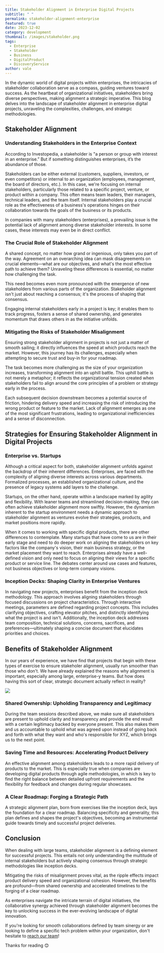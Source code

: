 ```yaml
---
title: Stakeholder Alignment in Enterprise Digital Projects
subtitle: " "
permalink: stakeholder-alignment-enterprise
featured: true
date: 2023-12-02
category: development
thumbnail: /images/stakeholder.png
tags:
  - Enterprise
  - Stakeholder
  - Business
  - DigitalProduct
  - DiscoveryService
author: vale
---
```

In the dynamic world of digital projects within enterprises, the intricacies of stakeholder collaboration serve as a compass, guiding ventures toward success. As the heartbeat of organizational initiatives, stakeholders bring diverse perspectives, making alignment a strategic imperative. This blog delves into the landscape of stakeholder alignment in enterprise digital projects, unraveling the complexities, challenges, and strategic methodologies.

## Stakeholder Alignment

### Understanding Stakeholders in the Enterprise Context

According to Investopedia, a stakeholder is "a person or group with interest in an enterprise.” But if something distinguishes enterprises, it’s the abundance of those. 

Stakeholders can be either external (customers, suppliers, investors, or even competitors) or internal to an organization (employees, management, the board of directors, etc.). In this case, we're focusing on internal stakeholders, particularly those related to a specific project, venture, or product within a company. This often means team leaders, their managers, technical leaders, and the team itself. Internal stakeholders play a crucial role as the effectiveness of a business's operations hinges on their collaboration towards the goals of the business or its products.

In companies with many stakeholders (enterprises), a prevailing issue is the potential lack of alignment among diverse stakeholder interests. In some cases, these interests may even be in direct conflict.

### The Crucial Role of Stakeholder Alignment

A shared concept, no matter how grand or ingenious, only takes you part of the way. Agreement on an overarching idea can mask disagreements on crucial elements—what are our objectives, and what's the most effective path to achieve them? Unraveling these differences is essential, no matter how challenging the task. 

This need becomes even more pronounced with the emergence of new stakeholders from various parts of the organization. Stakeholder alignment isn't just about reaching a consensus; it's the process of shaping that consensus.

Engaging internal stakeholders early in a project is key; it enables them to track progress, fosters a sense of shared ownership, and generates momentum that draws others in as the initiative unfolds.

### Mitigating the Risks of Stakeholder Misalignment

Ensuring strong stakeholder alignment in projects is not just a matter of smooth sailing; it directly influences the speed at which products reach the market. However, this journey has its challenges, especially when attempting to secure trust and buy-in for your roadmap. 

The task becomes more challenging as the size of your organization increases, transforming alignment into an uphill battle. This uphill battle is not merely a metaphor; it reflects the organizational tension created when stakeholders fail to align around the core principles of a problem or strategy early in the process. 

Each subsequent decision downstream becomes a potential source of friction, hindering delivery speed and increasing the risk of introducing the wrong product or feature to the market. Lack of alignment emerges as one of the most significant frustrations, leading to organizational inefficiencies and a sense of disconnection. 

## Strategies for Ensuring Stakeholder Alignment in Digital Projects

### Enterprise vs. Startups

Although a critical aspect for both, stakeholder alignment unfolds against the backdrop of their inherent differences. Enterprises, are faced with the complexity of aligning diverse interests across various departments. Formalized processes, an established organizational culture, and the presence of legacy systems add layers to the challenge.

Startups, on the other hand, operate within a landscape marked by agility and flexibility. With leaner teams and streamlined decision-making, they can often achieve stakeholder alignment more swiftly. However, the dynamism inherent to the startup environment needs a dynamic approach to stakeholder alignment as ventures evolve their strategies, products, and market positions more rapidly.

When it comes to working with specific digital products, there are other differences to contemplate. Many startups that have come to us are in their early stage and need to do deeper work on aligning the stakeholders on key factors like the company's vision, their main business strategy, or the market placement they want to reach. Enterprises already have a well-defined vision and only need to focus on aligning their views for a specific product or service line. The debates center around use cases and features, not business objectives or long-term company visions. 

### Inception Decks: Shaping Clarity in Enterprise Ventures

In navigating new projects, enterprises benefit from the inception deck methodology. This approach involves aligning stakeholders through focused discussions on project characteristics. Through interactive meetings, parameters are defined regarding project concepts. This includes clarifying objectives, crafting elevator pitches, and distinctly identifying what the project is and isn't. Additionally, the inception deck addresses team composition, technical solutions, concerns, sacrifices, and preferences—ultimately shaping a concise document that elucidates priorities and choices.

## Benefits of Stakeholder Alignment

In our years of experience, we have find that projects that begin with these types of exercise to ensure stakeholer alignment,  usually run smoother than those who don't. We have already explained the reasons why alignment is important, especially among large, enterprise-y teams. But how does having this sort of clear, strategic document actually reflect in reality?

![](/images/benefits-of-sha.png)

### Shared Ownership: Upholding Transparency and Legitimacy

During the team sessions described above, we make sure all stakeholders are present to uphold clarity and transparency and provide the end result with a certain legitimacy backed by everyone present. This also makes them and us accountable to uphold what was agreed upon instead of going back and forth with what they want and who's responsible for XYZ, which brings us to the next point. 

### Saving Time and Resources: Accelerating Product Delivery

An effective alignment among stakeholders leads to a more rapid delivery of products to the market. This is especially true when companies are developing digital products through agile methodologies, in which is key to find the right balance between detailed upfront requirements and the flexibility for feedback and changes during regular showcases. 

### A Clear Roadmap: Forging a Strategic Path

A strategic alignment plan, born from exercises like the inception deck, lays the foundation for a clear roadmap. Balancing specificity and generality, this plan defines and shapes the project's objectives, becoming an instrumental guide towards timely and successful project deliveries.

## Conclusion

When dealing with large teams, stakeholder alignment is a defining element for successful projects. This entails not only understanding the multitude of internal stakeholders but actively shaping consensus through strategic methodologies like inception decks. 

Mitigating the risks of misalignment proves vital, as the ripple effects impact product delivery speed and organizational cohesion. However, the benefits are profound—from shared ownership and accelerated timelines to the forging of a clear roadmap. 

As enterprises navigate the intricate terrain of digital initiatives, the collaborative synergy achieved through stakeholder alignment becomes the key to unlocking success in the ever-evolving landscape of digital innovation.

If you're looking for smooth collaborations defined by team sinergy or are looking to define a specific tech problem within your organization, don't hesitate to [reach our team](https://form.typeform.com/to/D1PhDJIR)!

Thanks for reading 😊